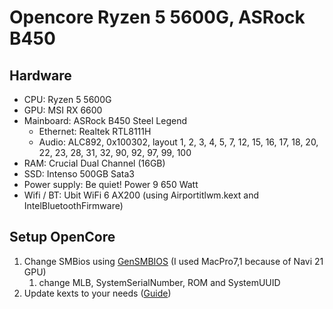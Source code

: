 # Opencore Ryzen 5 5600G, ASRock B450
## Hardware
- CPU: Ryzen 5 5600G
- GPU: MSI RX 6600
- Mainboard: ASRock B450 Steel Legend
    - Ethernet: Realtek RTL8111H
    - Audio: ALC892, 0x100302, layout 1, 2, 3, 4, 5, 7, 12, 15, 16, 17, 18, 20, 22, 23, 28, 31, 32, 90, 92, 97, 99, 100
- RAM: Crucial Dual Channel (16GB)
- SSD: Intenso 500GB Sata3
- Power supply: Be quiet! Power 9 650 Watt
- Wifi / BT: Ubit WiFi 6 AX200 (using Airportitlwm.kext and IntelBluetoothFirmware)

## Setup OpenCore
1. Change SMBios using [GenSMBIOS](https://github.com/corpnewt/GenSMBIOS) (I used MacPro7,1 because of Navi 21 GPU)
    1. change MLB, SystemSerialNumber, ROM and SystemUUID
2. Update kexts to your needs ([Guide](https://dortania.github.io/OpenCore-Install-Guide/ktext.html))
